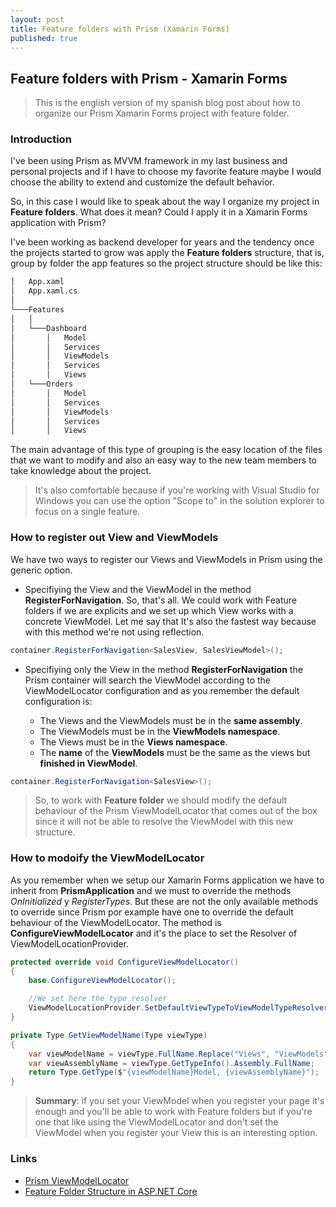 ```yaml
---
layout: post
title: Feature folders with Prism (Xamarin Forms)
published: true
---
```


## Feature folders with Prism - Xamarin Forms

> This is the english version of my spanish blog post about how to organize our Prism Xamarin Forms project with feature folder.

### Introduction

I've been using Prism as MVVM framework in my last business and personal projects and if I have to choose my favorite feature maybe I would choose the ability to extend and customize the default behavior.

So, in this case I would like to speak about the way I organize my project in **Feature folders**. What does it mean? Could I apply it in a Xamarin Forms application with Prism?

I've been working as backend developer for years and the tendency once the projects started to grow was apply the **Feature folders** structure, that is, group by folder the app features so the project structure should be like this:

```bash
│   App.xaml
│   App.xaml.cs
│
└───Features
│   │
│   └───Dashboard
│       │   Model
│       │   Services
│       │   ViewModels
│       │   Services
│       │   Views
│   └───Orders
│       │   Model
│       │   Services
│       │   ViewModels
│       │   Services
│       │   Views
```

The main advantage of this type of grouping is the easy location of the files that we want to modify and also an easy way to the new team members to take knowledge about the project.

> It's also comfortable because if you're working with Visual Studio for Windows you can use the option "Scope to" in the solution explorer to focus on a single feature.

### How to register out View and ViewModels

We have two ways to register our Views and ViewModels in Prism using the generic option.

* Specifiying the View and the ViewModel in the method **RegisterForNavigation**. So, that's all. We could work with Feature folders if we are explicits and we set up which View works with a concrete ViewModel. Let me say that It's also the fastest way because with this method we're not using reflection.

```csharp
container.RegisterForNavigation<SalesView, SalesViewModel>();
```

* Specifiying only the View in the method **RegisterForNavigation** the Prism container will search the ViewModel according to the ViewModelLocator configuration and as you remember the default configuration is:

  * The Views and the ViewModels must be in the **same assembly**.
  * The ViewModels must be in the **ViewModels namespace**.
  * The Views must be in the **Views namespace**.
  * The **name** of the **ViewModels** must be the same as the views but **finished in ViewModel**.

```csharp
container.RegisterForNavigation<SalesView>();
```

> So, to work with **Feature folder** we should modify the default behaviour of the Prism ViewModelLocator that comes out of the box since it will not be able to resolve the ViewModel with this new structure.

### How to modoify the ViewModelLocator

As you remember when we setup our Xamarin Forms application we have to inherit from **PrismApplication** and we must to override the methods *OnInitialized* y *RegisterTypes*. But these are not the only available methods to override since Prism por example have one to override the default behaviour of the ViewModelLocator. The method is **ConfigureViewModelLocator** and it's the place to set the Resolver of ViewModelLocationProvider.

```csharp
protected override void ConfigureViewModelLocator()
{
    base.ConfigureViewModelLocator();

    //We set here the type resolver
    ViewModelLocationProvider.SetDefaultViewTypeToViewModelTypeResolver(GetViewModelName);
}

private Type GetViewModelName(Type viewType)
{
    var viewModelName = viewType.FullName.Replace("Views", "ViewModels");
    var viewAssemblyName = viewType.GetTypeInfo().Assembly.FullName;
    return Type.GetType($"{viewModelName}Model, {viewAssemblyName}");
}
```

> **Summary**: if you set your ViewModel when you register your page it's enough and you'll be able to work with Feature folders but if you're one that like using the ViewModelLocator and don't set the ViewModel when you register your View this is an interesting option.

### Links

* [Prism ViewModelLocator](https://prismlibrary.github.io/docs/viewmodel-locator.html)
* [Feature Folder Structure in ASP.NET Core](https://scottsauber.com/2016/04/25/feature-folder-structure-in-asp-net-core/)